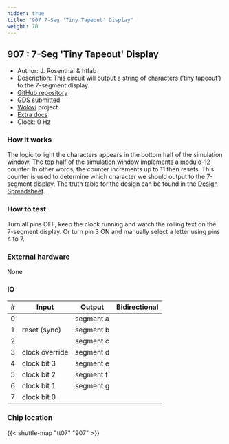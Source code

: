 ```yaml
---
hidden: true
title: "907 7-Seg 'Tiny Tapeout' Display"
weight: 70
---
```


## 907 : 7-Seg 'Tiny Tapeout' Display

* Author: J. Rosenthal &amp; htfab
* Description: This circuit will output a string of characters (’tiny tapeout’) to the 7-segment display.
* [GitHub repository](https://github.com/htfab/tt07-7seg)
* [GDS submitted](https://github.com/htfab/tt07-7seg/actions/runs/8985107091)
* [Wokwi](https://wokwi.com/projects/397140982440144897) project
* [Extra docs]()
* Clock: 0 Hz

### How it works

The logic to light the characters appears in the bottom half of the simulation window. The top half of the simulation window implements a modulo-12 counter. In other words, the counter increments up to 11 then resets. This counter is used to determine which character we should output to the 7-segment display. The truth table for the design can be found in the [Design Spreadsheet](https://docs.google.com/spreadsheets/d/1-h9pBYtuxv6su2EC8qBc6nX_JqHXks6Gx5nmHFQh_30/edit).

### How to test

Turn all pins OFF, keep the clock running and watch the rolling text on the 7-segment display. Or turn pin 3 ON and manually select a letter using pins 4 to 7.

### External hardware

None


### IO

| #             | Input    | Output   | Bidirectional   |
| ------------- | -------- | -------- | --------------- |
| 0 |   | segment a  |         |
| 1 | reset (sync)  | segment b  |         |
| 2 |   | segment c  |         |
| 3 | clock override  | segment d  |         |
| 4 | clock bit 3  | segment e  |         |
| 5 | clock bit 2  | segment f  |         |
| 6 | clock bit 1  | segment g  |         |
| 7 | clock bit 0  |   |         |


### Chip location

{{< shuttle-map "tt07" "907" >}}
